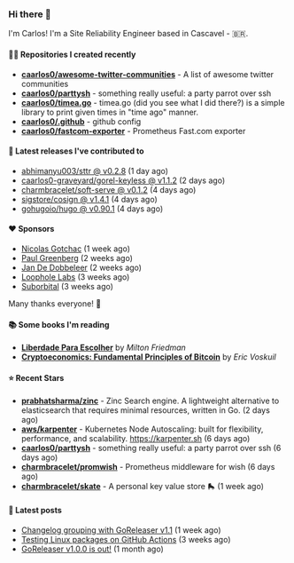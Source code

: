 ### Hi there 👋

I'm Carlos! I'm a Site Reliability Engineer based in Cascavel - 🇧🇷.

#### 👨‍💻 Repositories I created recently
- **[caarlos0/awesome-twitter-communities](https://github.com/caarlos0/awesome-twitter-communities)** - A list of awesome twitter communities
- **[caarlos0/parttysh](https://github.com/caarlos0/parttysh)** - something really useful: a party parrot over ssh
- **[caarlos0/timea.go](https://github.com/caarlos0/timea.go)** - timea.go (did you see what I did there?) is a simple library to print given times in &#34;time ago&#34; manner.
- **[caarlos0/.github](https://github.com/caarlos0/.github)** - github config
- **[caarlos0/fastcom-exporter](https://github.com/caarlos0/fastcom-exporter)** - Prometheus Fast.com exporter

#### 🚀 Latest releases I've contributed to


- [abhimanyu003/sttr @ v0.2.8](https://github.com/abhimanyu003/sttr/releases/tag/v0.2.8) (1 day ago)
- [caarlos0-graveyard/gorel-keyless @ v1.1.2](https://github.com/caarlos0-graveyard/gorel-keyless/releases/tag/v1.1.2) (2 days ago)
- [charmbracelet/soft-serve @ v0.1.2](https://github.com/charmbracelet/soft-serve/releases/tag/v0.1.2) (4 days ago)
- [sigstore/cosign @ v1.4.1](https://github.com/sigstore/cosign/releases/tag/v1.4.1) (4 days ago)
- [gohugoio/hugo @ v0.90.1](https://github.com/gohugoio/hugo/releases/tag/v0.90.1) (4 days ago)

#### ❤️ Sponsors
- [Nicolas Gotchac](https://github.com/ngotchac) (1 week ago)
- [Paul Greenberg](https://github.com/greenpau) (2 weeks ago)
- [Jan De Dobbeleer](https://github.com/JanDeDobbeleer) (2 weeks ago)
- [Loophole Labs](https://github.com/loopholelabs) (3 weeks ago)
- [Suborbital](https://github.com/suborbital) (3 weeks ago)

Many thanks everyone! 🙏

#### 📚 Some books I'm reading
- **[Liberdade Para Escolher](https://www.goodreads.com/book/show/17238591-liberdade-para-escolher)** by _Milton Friedman_
- **[Cryptoeconomics: Fundamental Principles of Bitcoin](https://www.goodreads.com/book/show/56919322-cryptoeconomics)** by _Eric Voskuil_

#### ⭐ Recent Stars


- **[prabhatsharma/zinc](https://github.com/prabhatsharma/zinc)** - Zinc Search engine. A lightweight alternative to elasticsearch that requires minimal resources, written in Go. (2 days ago)
- **[aws/karpenter](https://github.com/aws/karpenter)** - Kubernetes Node Autoscaling: built for flexibility, performance, and scalability. https://karpenter.sh (6 days ago)
- **[caarlos0/parttysh](https://github.com/caarlos0/parttysh)** - something really useful: a party parrot over ssh (6 days ago)
- **[charmbracelet/promwish](https://github.com/charmbracelet/promwish)** - Prometheus middleware for wish (6 days ago)
- **[charmbracelet/skate](https://github.com/charmbracelet/skate)** - A personal key value store 🛼 (1 week ago)

#### 📄 Latest posts
- [Changelog grouping with GoReleaser v1.1](https://carlosbecker.com/posts/goreleaser-changelog-groups/) (1 week ago)
- [Testing Linux packages on GitHub Actions](https://carlosbecker.com/posts/linux-pkgs-github-actions/) (3 weeks ago)
- [GoReleaser v1.0.0 is out!](https://carlosbecker.com/posts/goreleaser-v1/) (1 month ago)
